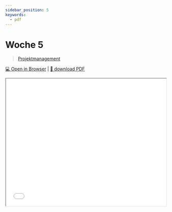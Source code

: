 ```yaml
---
sidebar_position: 5
keywords:
  - pdf
---
```


# Woche 5

> [Projektmanagement](../themen/projektmanagement.md)

[:computer: Open in Browser](pathname:///slides/woche-5) | [:floppy_disk: download PDF](pathname:///slides/woche-5.pdf) 

<iframe src="/bbzbl-modul-431/slides/woche-5" width="100%" height="400px"></iframe> 
